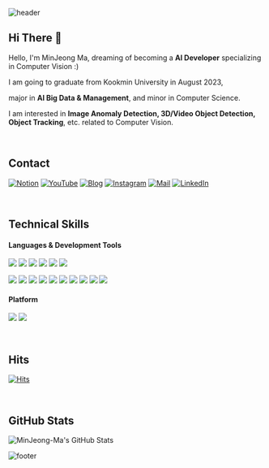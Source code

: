 ![header](https://capsule-render.vercel.app/api?type=slice&color=gradient&customColorList=27&height=200&section=header&text=WELCOME&fontColor=ffffff&fontSize=70&rotate=13&animation=fadeIn&reversal=false&fontAlign=75&fontAlignY=25&desc=%20This%20is%20MinJeong's%20Github&desczSize=24&FontSize=50&descAlign=81&descAlignY=43)


 
## Hi There 👋 
Hello, I'm MinJeong Ma, dreaming of becoming a **AI Developer** specializing in Computer Vision :)

I am going to graduate from Kookmin University in August 2023, 

major in **AI Big Data & Management**, and minor in Computer Science.

I am interested in **Image Anomaly Detection, 3D/Video Object Detection, Object Tracking**, etc. related to Computer Vision.

<br/>

## Contact
[![Notion](https://img.shields.io/badge/Notion-000000?style=flat-square&logo=Notion&logoColor=white)](https://plastic-distance-9d4.notion.site/MinJeong-Ma-a207a39e685048e8ba3d7076f2f04f64)
[![YouTube](https://img.shields.io/badge/YouTube-FF0000?style=flat-square&logo=YouTube&logoColor=white)](https://www.youtube.com/channel/UCZQOR1274r6mLTGA45s2Rcg)
[![Blog](https://img.shields.io/badge/Tistory-000000?style=flat-square&logo=Tistory&logoColor=white)](https://my-sticalnd.tistory.com/)
[![Instagram](https://img.shields.io/badge/Instagram-dd2a7b?style=flat-square&logo=Instagram&logoColor=white)](https://www.instagram.com/my_sticalnd_34) 
[![Mail](https://img.shields.io/badge/maminjeong3199@gmail.com-e10915?style=flat-square&logo=Gmail&logoColor=white)](maminjeong3199@gmail.com)
[![LinkedIn](https://img.shields.io/badge/Linked_In-0A66C2?style=flat-square&logo=LinkedIn&logoColor=white)](https://www.linkedin.com/in/%EB%AF%BC%EC%A0%95-%EB%A7%88-1822b31a5/)

<br/>


## Technical Skills 
#### Languages & Development Tools
<img src="https://img.shields.io/badge/Python-3776AB?style=flat-square&logo=Python&logoColor=white"/> <img src="https://img.shields.io/badge/Pytorch-EE4C2C?style=flat-square&logo=Pytorch&logoColor=white"/> <img src="https://img.shields.io/badge/TensorFlow-FF6F00?style=flat-square&logo=TensorFlow&logoColor=white"/> <img src="https://img.shields.io/badge/Keras-D00000?style=flat-square&logo=Keras&logoColor=white"/> <img src="https://user-images.githubusercontent.com/81547780/151382642-730da5c5-5f6b-42da-b900-23a85253863a.svg"> <img src="https://img.shields.io/badge/R-276DC3?style=flat-square&logo=R&logoColor=white"/>

<img src="https://img.shields.io/badge/PyCharm-000000?style=flat-square&logo=PyCharm&logoColor=white"/> <img src="https://img.shields.io/badge/VSCode-007ACC?style=flat-square&logo=Visual Studio Code&logoColor=white"/> <img src="https://img.shields.io/badge/Anaconda-44A833?style=flat-square&logo=Anaconda&logoColor=white"/> <img src="https://img.shields.io/badge/Jupyter-F37626?style=flat-square&logo=Jupyter&logoColor=white"/> <img src="https://img.shields.io/badge/Google Colab-F9AB00?style=flat-square&logo=Google Colab&logoColor=white"/> <img src="https://img.shields.io/badge/Streamlit-FF4B4B?style=flat-square&logo=Streamlit&logoColor=white"/>
<img src="https://img.shields.io/badge/Eclipse IDE-2C2255?style=flat-square&logo=Eclipse IDE&logoColor=white"/> <img src="https://img.shields.io/badge/MySQL-4479A1?style=flat-square&logo=MySQL&logoColor=white"/> <img src="https://img.shields.io/badge/QGIS-589632?style=flat-square&logo=Qgis&logoColor=white"/> <img src="https://img.shields.io/badge/Tableau-E97627?style=flat-square&logo=Tableau&logoColor=white"/>


#### Platform
<img src="https://img.shields.io/badge/Windows-0078D6?style=flat-square&logo=Windows&logoColor=white"/> <img src="https://img.shields.io/badge/Linux-FCC624?style=flat-square&logo=Linux&logoColor=white"/>

<br/>

## Hits
[![Hits](https://hits.seeyoufarm.com/api/count/incr/badge.svg?url=https://github.com/maj34%2Fgjbae1212%2Fhit-counter)](https://hits.seeyoufarm.com)                    

<br/>

## GitHub Stats
![MinJeong-Ma's GitHub Stats](https://github-readme-stats.vercel.app/api?username=maj34&show_icons=true&theme=swift)


![footer](https://capsule-render.vercel.app/api?type=slice&color=gradient&customColorList=27&height=150&section=footer)
